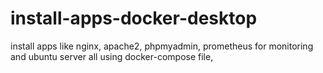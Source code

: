 # install-apps-docker-desktop
install apps like nginx, apache2, phpmyadmin, prometheus for monitoring and ubuntu server all using docker-compose file,  
